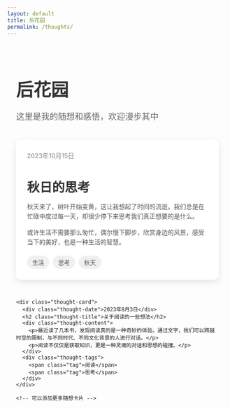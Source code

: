 ```yaml
---
layout: default
title: 后花园
permalink: /thoughts/
---
```


<!-- @format -->

<div class="thoughts-container">
  <h1 class="page-title">后花园</h1>
  <p class="page-description">这里是我的随想和感悟，欢迎漫步其中</p>
  
  <div class="thoughts-grid">
    <div class="thought-card">
      <div class="thought-date">2023年10月15日</div>
      <h2 class="thought-title">秋日的思考</h2>
      <div class="thought-content">
        <p>秋天来了，树叶开始变黄，这让我想起了时间的流逝。我们总是在忙碌中度过每一天，却很少停下来思考我们真正想要的是什么。</p>
        <p>或许生活不需要那么匆忙，偶尔慢下脚步，欣赏身边的风景，感受当下的美好，也是一种生活的智慧。</p>
      </div>
      <div class="thought-tags">
        <span class="tag">生活</span>
        <span class="tag">思考</span>
        <span class="tag">秋天</span>
      </div>
    </div>
    
    <div class="thought-card">
      <div class="thought-date">2023年8月3日</div>
      <h2 class="thought-title">关于阅读的一些想法</h2>
      <div class="thought-content">
        <p>最近读了几本书，发现阅读真的是一种奇妙的体验。通过文字，我们可以跨越时空的限制，与不同时代、不同文化背景的人进行对话。</p>
        <p>阅读不仅仅是获取知识，更是一种灵魂的对话和思想的碰撞。</p>
      </div>
      <div class="thought-tags">
        <span class="tag">阅读</span>
        <span class="tag">思考</span>
      </div>
    </div>
    
    <!-- 可以添加更多随想卡片 -->
  </div>
</div>

<style>
.thoughts-container {
  padding: 20px;
  max-width: 900px;
  margin: 0 auto;
}

.page-title {
  font-size: 2.5rem;
  color: #333;
  margin-bottom: 10px;
}

.page-description {
  font-size: 1.2rem;
  color: #666;
  margin-bottom: 40px;
}

.thoughts-grid {
  display: grid;
  grid-template-columns: repeat(auto-fill, minmax(400px, 1fr));
  grid-gap: 30px;
}

.thought-card {
  background-color: #fff;
  border-radius: 10px;
  padding: 25px;
  box-shadow: 0 5px 15px rgba(0,0,0,0.1);
  transition: transform 0.3s, box-shadow 0.3s;
}

.thought-card:hover {
  transform: translateY(-5px);
  box-shadow: 0 8px 20px rgba(0,0,0,0.15);
}

.thought-date {
  font-size: 0.9rem;
  color: #888;
  margin-bottom: 10px;
}

.thought-title {
  font-size: 1.8rem;
  color: #333;
  margin-bottom: 15px;
}

.thought-content {
  color: #555;
  line-height: 1.6;
  margin-bottom: 20px;
}

.thought-content p {
  margin-bottom: 10px;
}

.thought-tags {
  display: flex;
  flex-wrap: wrap;
  gap: 8px;
}

.tag {
  display: inline-block;
  padding: 5px 12px;
  border-radius: 20px;
  background-color: #f0f0f0;
  color: #555;
  font-size: 0.85rem;
  transition: background-color 0.3s;
}

.tag:hover {
  background-color: #e0e0e0;
}

@media (max-width: 768px) {
  .thoughts-grid {
    grid-template-columns: 1fr;
  }
}
</style>
